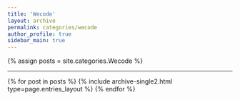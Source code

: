 ```yaml
---
title: 'Wecode'
layout: archive
permalink: categories/wecode
author_profile: true
sidebar_main: true
---
```


{% assign posts = site.categories.Wecode %}<hr />
{% for post in posts %} {% include archive-single2.html type=page.entries_layout %} {% endfor %}

&nbsp;
